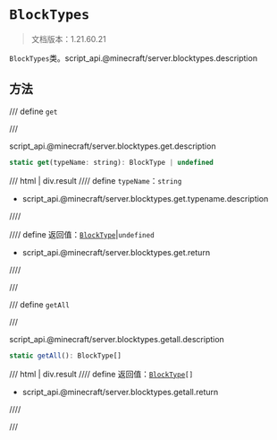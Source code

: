 # `BlockTypes`

> 文档版本：1.21.60.21

`BlockTypes`类。script_api.@minecraft/server.blocktypes.description

## 方法

/// define
`get`


///

script_api.@minecraft/server.blocktypes.get.description

```js
static get(typeName: string): BlockType | undefined
```

/// html | div.result
//// define
`typeName`：`string`

- script_api.@minecraft/server.blocktypes.get.typename.description


////

//// define
返回值：[`BlockType`](./blocktype.md)|`undefined`

- script_api.@minecraft/server.blocktypes.get.return


////

///


/// define
`getAll`


///

script_api.@minecraft/server.blocktypes.getall.description

```js
static getAll(): BlockType[]
```

/// html | div.result
//// define
返回值：<code><a href="../blocktype/">BlockType</a>[]</code>

- script_api.@minecraft/server.blocktypes.getall.return


////

///

